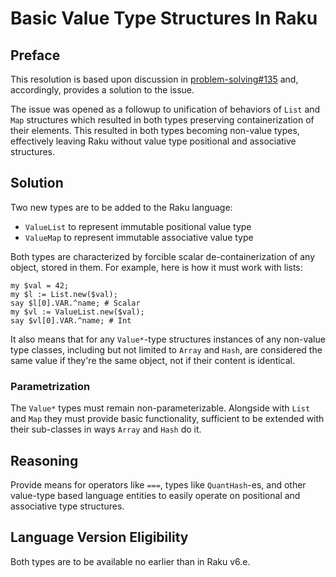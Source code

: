 # Basic Value Type Structures In Raku

## Preface

This resolution is based upon discussion in 
[problem-solving#135](https://github.com/Raku/problem-solving/issues/135) and,
accordingly, provides a solution to the issue.

The issue was opened as a followup to unification of behaviors of `List` and
`Map` structures which resulted in both types preserving containerization of
their elements. This resulted in both types becoming non-value types,
effectively leaving Raku without value type positional and associative
structures.

## Solution

Two new types are to be added to the Raku language:

- `ValueList` to represent immutable positional value type
- `ValueMap` to represent immutable associative value type

Both types are characterized by forcible scalar de-containerization of any
object, stored in them. For example, here is how it must work with lists:

    my $val = 42;
    my $l := List.new($val);
    say $l[0].VAR.^name; # Scalar
    my $vl := ValueList.new($val);
    say $vl[0].VAR.^name; # Int

It also means that for any `Value*`-type structures instances of any non-value
type classes, including but not limited to `Array` and `Hash`, are considered
the same value if they're the same object, not if their content is identical.

### Parametrization

The `Value*` types must remain non-parameterizable. Alongside with `List` and
`Map` they must provide basic functionality, sufficient to be extended with
their sub-classes in ways `Array` and `Hash` do it.

## Reasoning 

Provide means for operators like `===`, types like `QuantHash`-es, and other
value-type based language entities to easily operate on positional and
associative type structures.

## Language Version Eligibility

Both types are to be available no earlier than in Raku v6.e.
